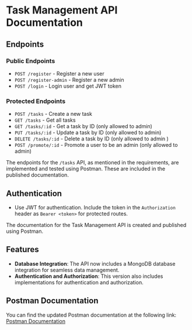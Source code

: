 # Task Management API Documentation


## Endpoints

### Public Endpoints

- `POST /register` - Register a new user
- `POST /register-admin` - Register a new admin
- `POST /login` - Login user and get JWT token

### Protected Endpoints

- `POST /tasks` - Create a new task
- `GET /tasks` - Get all tasks
- `GET /tasks/:id` - Get a task by ID (only allowed to admin)
- `PUT /tasks/:id` - Update a task by ID (only allowed to admin)
- `DELETE /tasks/:id` - Delete a task by ID (only allowed to admin )
- `POST /promote/:id` - Promote a user to be an admin (only allowed to admin)


The endpoints for the `/tasks` API, as mentioned in the requirements, are implemented and tested using Postman. These are included in the published documentation.

## Authentication

- Use JWT for authentication. Include the token in the `Authorization` header as `Bearer <token>` for protected routes.


The documentation for the Task Management API is created and published using Postman.


## Features

- **Database Integration**: The API now includes a MongoDB database integration for seamless data management.
- **Authentication and Authorization**: This version also includes implementations for authentication and authorization.

## Postman Documentation

You can find the updated Postman documentation at the following link:  
[Postman Documentation](https://documenter.getpostman.com/view/33710823/2sA35HWLLr)
